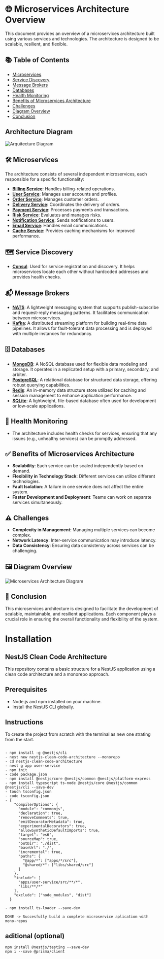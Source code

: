 # 🌐 Microservices Architecture Overview

This document provides an overview of a microservices architecture built using various services and technologies. The architecture is designed to be scalable, resilient, and flexible.

## 📚 Table of Contents

- [Microservices](#microservices)
- [Service Discovery](#service-discovery)
- [Message Brokers](#message-brokers)
- [Databases](#databases)
- [Health Monitoring](#health-monitoring)
- [Benefits of Microservices Architecture](#benefits-of-microservices-architecture)
- [Challenges](#challenges)
- [Diagram Overview](#diagram-overview)
- [Conclusion](#conclusion)


## Architecture Diagram

![Arquitecture Diagram](https://s3.amazonaws.com/awsfranroavdeveloper.click/resources/images/logo-solicitante/serverless-microservice-architecture.png)

<a name="microservices"/>

## 🛠️ Microservices
The architecture consists of several independent microservices, each responsible for a specific functionality:

- **[Billing Service](https://nestjs.com/docs/faq/#what-is-nestjs)**: Handles billing-related operations.
- **[User Service](https://nestjs.com/docs/faq/#what-is-nestjs)**: Manages user accounts and profiles.
- **[Order Service](https://nestjs.com/docs/faq/#what-is-nestjs)**: Manages customer orders.
- **[Delivery Service](https://nestjs.com/docs/faq/#what-is-nestjs)**: Coordinates the delivery of orders.
- **[Payment Service](https://nestjs.com/docs/faq/#what-is-nestjs)**: Processes payments and transactions.
- **[Risk Service](https://nestjs.com/docs/faq/#what-is-nestjs)**: Evaluates and manages risks.
- **[Notification Service](https://nestjs.com/docs/faq/#what-is-nestjs)**: Sends notifications to users.
- **[Email Service](https://nestjs.com/docs/faq/#what-is-nestjs)**: Handles email communications.
- **[Cache Service](https://nestjs.com/docs/faq/#what-is-nestjs)**: Provides caching mechanisms for improved performance.

<a name="service-discovery"/>

## 🗺️ Service Discovery
- **[Consul](https://www.consul.io)**: Used for service registration and discovery. It helps microservices locate each other without hardcoded addresses and provides health checks.

<a name="message-brokers"/>

## 📬 Message Brokers
- **[NATS](https://nats.io)**: A lightweight messaging system that supports publish-subscribe and request-reply messaging patterns. It facilitates communication between microservices.
- **[Kafka](https://kafka.apache.org)**: A distributed streaming platform for building real-time data pipelines. It allows for fault-tolerant data processing and is deployed with multiple instances for redundancy.

<a name="databases"/>

## 🗄️ Databases
- **[MongoDB](https://www.mongodb.com)**: A NoSQL database used for flexible data modeling and storage. It operates in a replicated setup with a primary, secondary, and arbiter.
- **[PostgreSQL](https://www.postgresql.org)**: A relational database for structured data storage, offering robust querying capabilities.
- **[Redis](https://redis.io)**: An in-memory data structure store utilized for caching and session management to enhance application performance.
- **[SQLite](https://www.sqlite.org)**: A lightweight, file-based database often used for development or low-scale applications.

<a name="health-monitoring"/>

## 🏥 Health Monitoring
- The architecture includes health checks for services, ensuring that any issues (e.g., unhealthy services) can be promptly addressed.

<a name="benefits-of-microservices-architecture"/>

## ✅ Benefits of Microservices Architecture
- **Scalability**: Each service can be scaled independently based on demand.
- **Flexibility in Technology Stack**: Different services can utilize different technologies.
- **Fault Isolation**: A failure in one service does not affect the entire system.
- **Faster Development and Deployment**: Teams can work on separate services simultaneously.

<a name="challenges"/>

## ⚠️ Challenges
- **Complexity in Management**: Managing multiple services can become complex.
- **Network Latency**: Inter-service communication may introduce latency.
- **Data Consistency**: Ensuring data consistency across services can be challenging.

<a name="diagram-overview"/>

## 🖼️ Diagram Overview
![Microservices Architecture Diagram](link_to_your_diagram.png) <!-- Replace with the actual link to your architecture diagram -->

<a name="conclusion"/>

## 📝 Conclusion
This microservices architecture is designed to facilitate the development of scalable, maintainable, and resilient applications. Each component plays a crucial role in ensuring the overall functionality and flexibility of the system.

# Installation

## NestJS Clean Code Architecture

This repository contains a basic structure for a NestJS application using a clean code architecture and a monorepo approach.

## Prerequisites

- Node.js and npm installed on your machine.
- Install the NestJS CLI globally.

## Instructions
To create the project from scratch with the terminal as new one strating from the start. 
```

- npm install -g @nestjs/cli
- nest new nestjs-clean-code-architecture --monorepo
- cd nestjs-clean-code-architecture
- nest g app user-service
- npm init 
- code package.json
- npm install @nestjs/core @nestjs/common @nestjs/platform-express
- npm install typescript ts-node @nestjs/core @nestjs/common @nestjs/cli --save-dev
- touch tsconfig.json
- code tsconfig.json
- {
    "compilerOptions": {
      "module": "commonjs",
      "declaration": true,
      "removeComments": true,
      "emitDecoratorMetadata": true,
      "experimentalDecorators": true,
      "allowSyntheticDefaultImports": true,
      "target": "es6",
      "sourceMap": true,
      "outDir": "./dist",
      "baseUrl": "./",
      "incremental": true,
      "paths": {
        "@app/*": ["apps/*/src"],
        "@shared/*": ["libs/shared/src"]
      }
    },
    "include": [
      "apps/user-service/src/**/*",
      "libs/**/*"
    ],
    "exclude": ["node_modules", "dist"]
  }
  
- npm install ts-loader --save-dev

DONE -> Succesfully build a complete microservice aplication with mono-repos

```

## aditional (optional)

```
npm install @nestjs/testing --save-dev
npm i --save @prisma/client

```